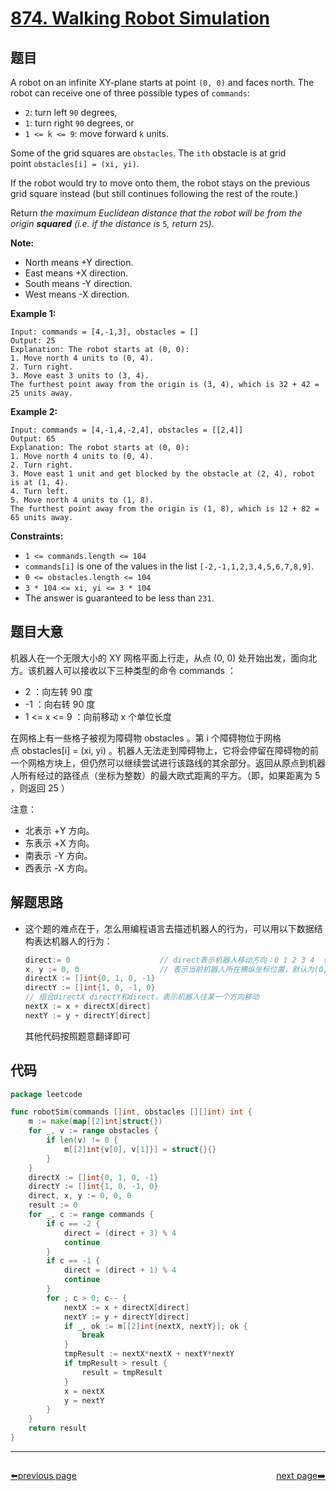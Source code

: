 # [874. Walking Robot Simulation](https://leetcode.com/problems/walking-robot-simulation/)


## 题目

A robot on an infinite XY-plane starts at point `(0, 0)` and faces north. The robot can receive one of three possible types of `commands`:

- `2`: turn left `90` degrees,
- `1`: turn right `90` degrees, or
- `1 <= k <= 9`: move forward `k` units.

Some of the grid squares are `obstacles`. The `ith` obstacle is at grid point `obstacles[i] = (xi, yi)`.

If the robot would try to move onto them, the robot stays on the previous grid square instead (but still continues following the rest of the route.)

Return *the maximum Euclidean distance that the robot will be from the origin **squared** (i.e. if the distance is* `5`*, return* `25`*)*.

**Note:**

- North means +Y direction.
- East means +X direction.
- South means -Y direction.
- West means -X direction.

**Example 1:**

```
Input: commands = [4,-1,3], obstacles = []
Output: 25
Explanation: The robot starts at (0, 0):
1. Move north 4 units to (0, 4).
2. Turn right.
3. Move east 3 units to (3, 4).
The furthest point away from the origin is (3, 4), which is 32 + 42 = 25 units away.

```

**Example 2:**

```
Input: commands = [4,-1,4,-2,4], obstacles = [[2,4]]
Output: 65
Explanation: The robot starts at (0, 0):
1. Move north 4 units to (0, 4).
2. Turn right.
3. Move east 1 unit and get blocked by the obstacle at (2, 4), robot is at (1, 4).
4. Turn left.
5. Move north 4 units to (1, 8).
The furthest point away from the origin is (1, 8), which is 12 + 82 = 65 units away.

```

**Constraints:**

- `1 <= commands.length <= 104`
- `commands[i]` is one of the values in the list `[-2,-1,1,2,3,4,5,6,7,8,9]`.
- `0 <= obstacles.length <= 104`
- `3 * 104 <= xi, yi <= 3 * 104`
- The answer is guaranteed to be less than `231`.

## 题目大意

机器人在一个无限大小的 XY 网格平面上行走，从点 (0, 0) 处开始出发，面向北方。该机器人可以接收以下三种类型的命令 commands ：

- 2 ：向左转 90 度
- -1 ：向右转 90 度
- 1 <= x <= 9 ：向前移动 x 个单位长度

在网格上有一些格子被视为障碍物 obstacles 。第 i 个障碍物位于网格点 obstacles[i] = (xi, yi) 。机器人无法走到障碍物上，它将会停留在障碍物的前一个网格方块上，但仍然可以继续尝试进行该路线的其余部分。返回从原点到机器人所有经过的路径点（坐标为整数）的最大欧式距离的平方。（即，如果距离为 5 ，则返回 25 ）

注意：

- 北表示 +Y 方向。
- 东表示 +X 方向。
- 南表示 -Y 方向。
- 西表示 -X 方向。

## 解题思路

- 这个题的难点在于，怎么用编程语言去描述机器人的行为，可以用以下数据结构表达机器人的行为：

    ```go
    direct:= 0                    // direct表示机器人移动方向：0 1 2 3 4 （北东南西），默认朝北
    x, y := 0, 0                  // 表示当前机器人所在横纵坐标位置，默认为(0,0)
    directX := []int{0, 1, 0, -1}
    directY := []int{1, 0, -1, 0}
    // 组合directX directY和direct，表示机器人往某一个方向移动
    nextX := x + directX[direct]
    nextY := y + directY[direct]
    ```

    其他代码按照题意翻译即可

## 代码

```go
package leetcode

func robotSim(commands []int, obstacles [][]int) int {
	m := make(map[[2]int]struct{})
	for _, v := range obstacles {
		if len(v) != 0 {
			m[[2]int{v[0], v[1]}] = struct{}{}
		}
	}
	directX := []int{0, 1, 0, -1}
	directY := []int{1, 0, -1, 0}
	direct, x, y := 0, 0, 0
	result := 0
	for _, c := range commands {
		if c == -2 {
			direct = (direct + 3) % 4
			continue
		}
		if c == -1 {
			direct = (direct + 1) % 4
			continue
		}
		for ; c > 0; c-- {
			nextX := x + directX[direct]
			nextY := y + directY[direct]
			if _, ok := m[[2]int{nextX, nextY}]; ok {
				break
			}
			tmpResult := nextX*nextX + nextY*nextY
			if tmpResult > result {
				result = tmpResult
			}
			x = nextX
			y = nextY
		}
	}
	return result
}
```



----------------------------------------------
<div style="display: flex;justify-content: space-between;align-items: center;">
<p><a href="https://books.halfrost.com/leetcode/ChapterFour/0800~0899/0872.Leaf-Similar-Trees/">⬅️previous page</a></p>
<p><a href="https://books.halfrost.com/leetcode/ChapterFour/0800~0899/0875.Koko-Eating-Bananas/">next page➡️</a></p>
</div>
